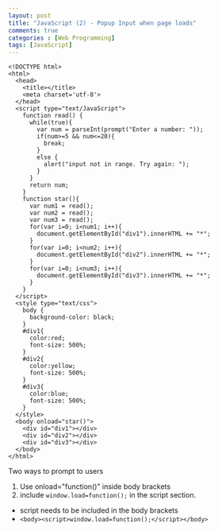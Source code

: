 ```yaml
---
layout: post
title: "JavaScript (2) - Popup Input when page loads"
comments: true
categories : [Web Programming]
tags: [JavaScript]
---
```


```
<!DOCTYPE html>
<html>
  <head>
    <title></title>
    <meta charset='utf-8'>
  </head>
  <script type="text/JavaScript">
    function read() {
      while(true){
        var num = parseInt(prompt("Enter a number: "));
        if(num>=5 && num<=20){
          break;
        }
        else {
          alert("input not in range. Try again: ");
        }
      }
      return num;
    }
    function star(){
      var num1 = read();
      var num2 = read();
      var num3 = read();
      for(var i=0; i<num1; i++){
        document.getElementById("div1").innerHTML += "*";
      }
      for(var i=0; i<num2; i++){
        document.getElementById("div2").innerHTML += "*";
      }
      for(var i=0; i<num3; i++){
        document.getElementById("div3").innerHTML += "*";
      }
    }
  </script>
  <style type="text/css">
    body {
      background-color: black;
    }
    #div1{
      color:red;
      font-size: 500%;
    }
    #div2{
      color:yellow;
      font-size: 500%;
    }
    #div3{
      color:blue;
      font-size: 500%;
    }
  </style>
  <body onload="star()">
    <div id="div1"></div>
    <div id="div2"></div>
    <div id="div3"></div>
  </body>
</html>
```
Two ways to prompt to users
1. Use onload="function()" inside body brackets
2. include ```window.load=function();``` in the script section.
  - script needs to be included in the body brackets
  - ```<body><script>window.load=function();</script></body>```
